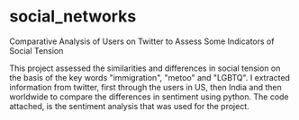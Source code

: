 # social_networks
Comparative Analysis of Users on Twitter to Assess Some Indicators of Social Tension

This project assessed the similarities and differences in social tension on the basis of the key words "immigration", "metoo" and "LGBTQ". I extracted information from twitter, first through the users in US, then India and then worldwide to compare the differences in sentiment using python. The code attached, is the sentiment analysis that was used for the project. 
